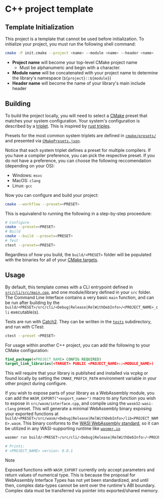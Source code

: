 # C++ project template

## Template Initialization

This project is a template that cannot be used before initialization. To initialize your project, you must run the following shell command:

```sh
cmake -P init.cmake --project <name> --module <name> --header <name>
```

- **Project name** will become your top-level CMake project name
  - Must be alphanumeric and begin with a character.
- **Module name** will be concatenated with your project name to determine the library's namespace (`${project}::${module}`)
- **Header name** will become the name of your library's main include header


## Building

To build the project locally, you will need to select a [CMake](https://cmake.org/) preset that matches your system configuration. Your system's configuration is described by a [triplet](https://wiki.osdev.org/Target_Triplet). This is inspired by [rust triples](https://doc.rust-lang.org/nightly/rustc/platform-support.html).

Presets for the most common system triplets are defined in [`cmake/presets/`](./cmake/presets/) and presented via [`CMakePresets.json`](./CMakePresets.json). 

Notice that each system triplet defines a preset for multiple compilers. If you have a compiler preference, you can pick the respective preset. If you do not have a preference, you can choose the following reccomendation (depending on your OS): 

 - Windows: `msvc`
 - MacOS: `clang`
 - Linux: `gcc`

Now you can configure and build your project:

```sh
cmake --workflow --preset=<PRESET>
```

This is equivalend to running the following in a step-by-step proceedure:

```sh
# Configure
cmake --preset=<PRESET>
# Build
cmake --build --preset=<PRESET>
# Test
ctest --preset=<PRESET>
```

Regardless of how you build, the `build/<PRESET>` folder will be populated with the binaries for all of your [CMake targets](https://cmake.org/cmake/help/book/mastering-cmake/chapter/Key%20Concepts.html#targets).

## Usage

By default, this template comes with a CLI entrypoint defined in [`src/cli/src/main.cpp`](src/cli/src/main.cpp), and one module/library defined in your `src` folder. The Command Line Interface contains a very basic `main` function, and can be run after building by the `build/<PRESET>/src/cli/<Debug|Release|RelWithDebInfo>/<PROJECT_NAME>_cli` executable(s).

Tests are run with [Catch2](https://github.com/catchorg/Catch2). They can be written in the [`tests`](tests) subdirectory, and run with CTest:

```sh
ctest --preset <PRESET>
```

For usage within another C++ project, you can add the following to your CMake configuration:

```cmake
find_package(<PROJECT_NAME> CONFIG REQUIRED)
target_link_libraries(<TARGET> PUBLIC <PROJECT_NAME>::<MODULE_NAME>)
```

This will require that your library is published and installed via vcpkg or found locally by setting the `CMAKE_PREFIX_PATH` environment variable in your other project during configure.

If you wish to expose parts of your library as a WebAssembly module, you can add the `WASM_EXPORT("<export_name>")` macro to any function you wish to expose in `src/wasm/interface.cpp`, and compile using the `wasm32-wasi-clang` preset. This will generate a minimal WebAssembly binary exposing your exported functions at `build/<PRESET>/src/wasm/<Debug|Release|RelWithDebInfo>/lib<PROJECT_NAME>.wasm`. This binary conforms to the [WASI WebAssembly standard](https://wasi.dev/), so it can be utilized in any WASI-supporting runtime like [`wasmer.io`](https://wasmer.io/)

```sh
wasmer run build/<PRESET>/src/cli/<Debug|Release|RelWithDebInfo>/<PROJECT_NAME>_cli

# Prints:
# <PROJECT_NAME> version: 0.0.1
```

> [!NOTE] 
> Exposed functions with `WASM_EXPORT` currently only accept parameters and return values of numerical type. This is because the proposal for WebAssembly Interface Types has not yet been standardized, and until then, complex data-types cannot be sent over the runtime's ABI boundary. Complex data must be transferred via pointer into exported/shared memory.

